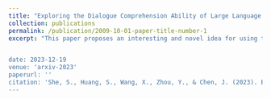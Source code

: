 ```yaml
---
title: "Exploring the Dialogue Comprehension Ability of Large Language Models"
collection: publications
permalink: /publication/2009-10-01-paper-title-number-1
excerpt: "This paper proposes an interesting and novel idea for using tweaked model behavior as an evaluation for factual consistency. The paper demonstrates the SOTA performance on the corresponding task.


date: 2023-12-19
venue: 'arxiv-2023'
paperurl: ''
citation: 'She, S., Huang, S., Wang, X., Zhou, Y., & Chen, J. (2023). Exploring the Dialogue Comprehension Ability of Large Language Models. ArXiv, abs/2311.07194.'
---
```


